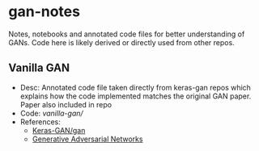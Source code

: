 # gan-notes
Notes, notebooks and annotated code files for better understanding of GANs. Code here is likely derived or directly used from other repos.



## Vanilla GAN
- Desc: Annotated code file taken directly from keras-gan repos which explains how the code implemented matches the original GAN paper. Paper also included in repo
- Code: *vanilla-gan/*
- References: 
  - [Keras-GAN/gan](https://github.com/eriklindernoren/Keras-GAN/tree/master/gan)
  - [Generative Adversarial Networks
](https://arxiv.org/abs/1406.2661)
